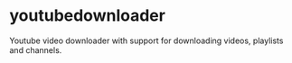 # youtubedownloader
Youtube video downloader with support for downloading videos, playlists and channels.
